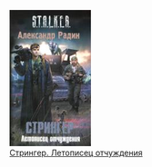 ![](Стрингер.%20Летописец%20отчуждения.jpg)  
[Стрингер. Летописец отчуждения](Стрингер.%20Летописец%20отчуждения.md)
